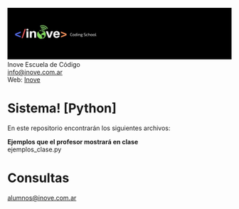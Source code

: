 ![Inove banner](/inove.jpg)
Inove Escuela de Código\
info@inove.com.ar\
Web: [Inove](http://inove.com.ar)

# Sistema! [Python]
En este repositorio encontrarán los siguientes archivos:

__Ejemplos que el profesor mostrará en clase__\
ejemplos_clase.py

# Consultas
alumnos@inove.com.ar

